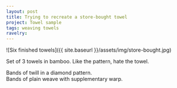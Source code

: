 ```yaml
---
layout: post
title: Trying to recreate a store-bought towel
project: Towel sample
tags: weaving towels
ravelry:
---
```

![Six finished towels]({{ site.baseurl }}/assets/img/store-bought.jpg)

Set of 3 towels in bamboo. Like the pattern, hate the towel.

Bands of twill in a diamond pattern.  
Bands of plain weave with supplementary warp.